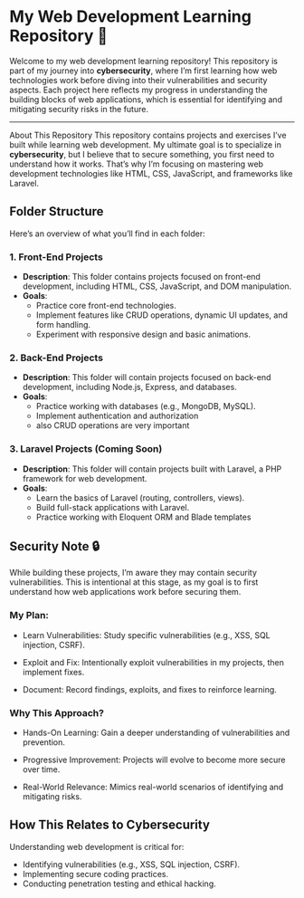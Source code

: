 # My Web Development Learning Repository 🚀

Welcome to my web development learning repository! This repository is part of my journey into **cybersecurity**,
where I’m first learning how web technologies work before diving into their vulnerabilities and security aspects.
Each project here reflects my progress in understanding the building blocks of web applications,
which is essential for identifying and mitigating security risks in the future.

---
About This Repository
This repository contains projects and exercises I’ve built while learning web development. My ultimate goal is to specialize in **cybersecurity**, but I believe that to secure something,
you first need to understand how it works. That’s why I’m focusing on mastering web development technologies like HTML, CSS, JavaScript, and frameworks like Laravel.

## Folder Structure

Here’s an overview of what you’ll find in each folder:

### 1. **Front-End Projects**
   - **Description**: This folder contains projects focused on front-end development, including HTML, CSS, JavaScript, and DOM manipulation.
   - **Goals**:
     - Practice core front-end technologies.
     - Implement features like CRUD operations, dynamic UI updates, and form handling.
     - Experiment with responsive design and basic animations.

### 2. **Back-End Projects**
   - **Description**: This folder will contain projects focused on back-end development, including Node.js, Express, and databases.
   - **Goals**:
     - Practice working with databases (e.g., MongoDB, MySQL).
     - Implement authentication and authorization
     - also CRUD operations are very important

### 3. **Laravel Projects** (Coming Soon)
   - **Description**: This folder will contain projects built with Laravel, a PHP framework for web development.
   - **Goals**:
     - Learn the basics of Laravel (routing, controllers, views).
     - Build full-stack applications with Laravel.
     - Practice working with Eloquent ORM and Blade templates

## Security Note 🔒
While building these projects, I’m aware they may contain security vulnerabilities. This is intentional at this stage, as my goal is to first understand how web applications work before securing them.

### My Plan:
 - Learn Vulnerabilities: Study specific vulnerabilities (e.g., XSS, SQL injection, CSRF).

 - Exploit and Fix: Intentionally exploit vulnerabilities in my projects, then implement fixes.

 - Document: Record findings, exploits, and fixes to reinforce learning.

### Why This Approach?
 - Hands-On Learning: Gain a deeper understanding of vulnerabilities and prevention.

 - Progressive Improvement: Projects will evolve to become more secure over time.

 - Real-World Relevance: Mimics real-world scenarios of identifying and mitigating risks.

## How This Relates to Cybersecurity
Understanding web development is critical for:

  - Identifying vulnerabilities (e.g., XSS, SQL injection, CSRF).
  - Implementing secure coding practices.
  - Conducting penetration testing and ethical hacking.


